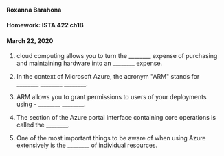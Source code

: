 #### Roxanna Barahona
#### Homework: ISTA 422 ch1B
#### March 22, 2020

1. cloud computing allows you to turn the ________ expense of purchasing and maintaining hardware into an ________ expense.

2. In the context of Microsoft Azure, the acronym "ARM" stands for ________ ________ ________.

3. ARM allows you to grant permissions to users of your deployments using ________-________ ________ ________.

4. The section of the Azure portal interface containing core operations is called the ________.

5. One of the most important things to be aware of when using Azure extensively is the ________ of individual resources.
